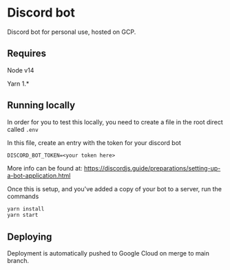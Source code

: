 # Discord bot

Discord bot for personal use, hosted on GCP.

## Requires
Node v14

Yarn 1.*

## Running locally

In order for you to test this locally, you need to create a file in the root direct called `.env`

In this file, create an entry with the token for your discord bot
```
DISCORD_BOT_TOKEN=<your token here>
```

More info can be found at: https://discordjs.guide/preparations/setting-up-a-bot-application.html

Once this is setup, and you've added a copy of your bot to a server, run the commands

```bash
yarn install
yarn start
```

## Deploying

Deployment is automatically pushed to Google Cloud on merge to main branch.
